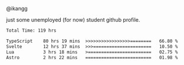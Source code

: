 @ikangg

just some unemployed (for now) student github profile.

<!--START_SECTION:waka-->

```txt
Total Time: 119 hrs

TypeScript    80 hrs 19 mins  >>>>>>>>>>>>>>>>>========   66.80 %
Svelte        12 hrs 37 mins  >>>======================   10.50 %
Lua           3 hrs 18 mins   >========================   02.75 %
Astro         2 hrs 22 mins   =========================   01.98 %
```

<!--END_SECTION:waka-->
